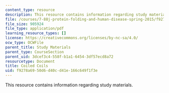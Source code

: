 ```yaml
---
content_type: resource
description: This resource contains information regarding study materials.
file: /courses/7-88j-protein-folding-and-human-disease-spring-2015/f9278a6950d6d40cd41e166c649f1f3e_MIT7_88JS15_CoiledCoils.pdf
file_size: 905924
file_type: application/pdf
learning_resource_types: []
license: https://creativecommons.org/licenses/by-nc-sa/4.0/
ocw_type: OCWFile
parent_title: Study Materials
parent_type: CourseSection
parent_uid: 3dcef3c4-558f-b1a1-6454-3df57ecd8a72
resourcetype: Document
title: Coiled Coils
uid: f9278a69-50d6-d40c-d41e-166c649f1f3e
---
```

This resource contains information regarding study materials.